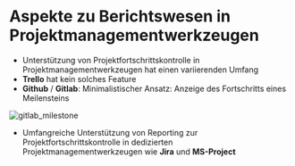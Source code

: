 # Aspekte zu Berichtswesen in Projektmanagementwerkzeugen

- Unterstützung von Projektfortschrittskontrolle in Projektmanagementwerkzeugen hat einen variierenden Umfang
- **Trello** hat kein solches Feature
- **Github** / **Gitlab**: Minimalistischer Ansatz: Anzeige des Fortschritts eines Meilensteins

![gitlab_milestone](folien/6_projektfortschritt/images/gitlab_milestone.png "Gitlab: Meilenstein-Fortschritt")

- Umfangreiche Unterstützung von Reporting zur Projektfortschrittskontrolle in dedizierten Projektmanagementwerkzeugen wie **Jira** und **MS-Project**
